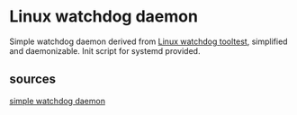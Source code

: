 # Linux watchdog daemon
Simple watchdog daemon derived from [Linux watchdog tooltest](https://code.woboq.org/linux/linux/tools/testing/selftests/watchdog/watchdog-test.c.html#keep_alive), simplified and daemonizable.
Init script for systemd provided.


## sources
[simple watchdog daemon](https://github.com/everyday-open-solution/simple-watchdog-daemon)

